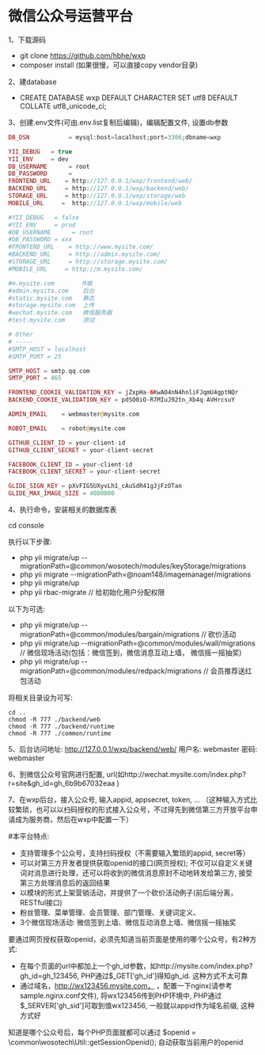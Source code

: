 # 微信公众号运营平台

1、下载源码
* git clone https://github.com/hbhe/wxp
* composer install (如果很慢，可以直接copy vendor目录)

2、建database
* CREATE DATABASE wxp DEFAULT CHARACTER SET utf8 DEFAULT COLLATE utf8_unicode_ci;

3、创建.env文件(可由.env.list复制后编辑)，编辑配置文件, 设置db参数


```php
DB_DSN           = mysql:host=localhost;port=3306;dbname=wxp

YII_DEBUG   = true
YII_ENV     = dev
DB_USERNAME      = root
DB_PASSWORD      = 
FRONTEND_URL    = http://127.0.0.1/wxp/frontend/web/
BACKEND_URL     = http://127.0.0.1/wxp/backend/web/
STORAGE_URL     = http://127.0.0.1/wxp/storage/web
MOBILE_URL     =  http://127.0.0.1/wxp/mobile/web

#YII_DEBUG   = false
#YII_ENV     = prod
#DB_USERNAME      = root
#DB_PASSWORD = xxx
#FRONTEND_URL    = http://www.mysite.com/
#BACKEND_URL     = http://admin.mysite.com/
#STORAGE_URL     = http://storage.mysite.com/
#MOBILE_URL     = http://m.mysite.com/

#m.mysite.com        M端
#admin.mysite.com    后台
#static.mysite.com   静态
#storage.mysite.com  上传
#wechat.mysite.com   微信服务器
#test.mysite.com     测试

# Other
# -----
#SMTP_HOST = localhost
#SMTP_PORT = 25

SMTP_HOST = smtp.qq.com
SMTP_PORT = 465

FRONTEND_COOKIE_VALIDATION_KEY = jZxpHa-6KwAO4nN4hnliFJqmU4gptNQr
BACKEND_COOKIE_VALIDATION_KEY = pdSO0iO-R7MIuJ92tn_Xb4q-AVHrcsuY

ADMIN_EMAIL    = webmaster@mysite.com

ROBOT_EMAIL    = robot@mysite.com

GITHUB_CLIENT_ID = your-client-id
GITHUB_CLIENT_SECRET = your-client-secret

FACEBOOK_CLIENT_ID = your-client-id
FACEBOOK_CLIENT_SECRET = your-client-secret

GLIDE_SIGN_KEY = pXvFIG5UXyvLh1_cAuSdR41gJjFzOTan
GLIDE_MAX_IMAGE_SIZE = 4000000
```


4、执行命令，安装相关的数据库表

cd console               

执行以下步骤:
* php yii migrate/up --migrationPath=@common/wosotech/modules/keyStorage/migrations
* php yii migrate --migrationPath=@noam148/imagemanager/migrations
* php yii migrate/up
* php yii rbac-migrate   // 给初始化用户分配权限


以下为可选:
* php yii migrate/up --migrationPath=@common/modules/bargain/migrations      // 砍价活动
* php yii migrate/up --migrationPath=@common/modules/wall/migrations         // 微信现场活动(包括：微信签到，微信消息互动上墙， 微信摇一摇抽奖)
* php yii migrate/up --migrationPath=@common/modules/redpack/migrations      // 会员推荐送红包活动

将相关目录设为可写:
```
cd ..
chmod -R 777 ./backend/web
chmod -R 777 ./backend/runtime
chmod -R 777 ./common/runtime
```

5、后台访问地址: http://127.0.0.1/wxp/backend/web/    用户名: webmaster   密码: webmaster

6、到微信公众号官网进行配置, url(如http://wechat.mysite.com/index.php?r=site&gh_id=gh_6b9b67032eaa )
   
7、在wxp后台，接入公众号, 输入appid, appsecret, token, ... 
（这种输入方式比较繁琐，也可以以扫码授权的形式接入公众号，不过得先到微信第三方开放平台申请成为服务商，然后在wxp中配置一下）


#本平台特点:

* 支持管理多个公众号，支持扫码授权（不需要输入繁琐的appid, secret等）
* 可以对第三方开发者提供获取openid的接口(网页授权); 不仅可以自定义关键词对消息进行处理，还可以将收到的微信消息原封不动地转发给第三方, 接受第三方处理消息后的返回结果
* 以模块的形式上架营销活动，并提供了一个砍价活动例子(前后端分离，RESTful接口)
* 粉丝管理、菜单管理、会员管理、部门管理、关键词定义、
* 3个微信现场活动: 微信签到上墙、微信互动消息上墙、微信摇一摇抽奖


要通过网页授权获取openid，必须先知道当前页面是使用的哪个公众号，有2种方式:
* 在每个页面的url中都加上一个gh_id参数，如http://mysite.com/index.php?gh_id=gh_123456, PHP通过$_GET['gh_id']得知gh_id. 这种方式不太可靠
* 通过域名，http://wx123456.mysite.com， ，配置一下nginx(请参考sample.nginx.conf文件), 将wx123456传到PHP环境中, PHP通过$_SERVER['gh_sid']可取到值wx123456, 一般就以appid作为域名前缀, 这种方式好

知道是哪个公众号后，每个PHP页面就都可以通过 $openid = \common\wosotech\Util::getSessionOpenid(); 自动获取当前用户的openid

